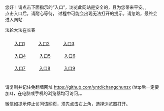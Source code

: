 您好！请点击下面指示的“入口”，浏览此网站是安全的，且为您带来平安。。 <br/>
点击入口后，请耐心等待， 过程中可能会出现无法打开的提示，请忽略，最终会进入网站. </br>

法轮大法在长春<br/>
<div style="padding:10px"><a style="margin:20px" target="_blank" href="https://doaaiomeyv7di.cloudfront.net/2Qpsp?zpxhtu" id="ccLink1" rel="nofollow">入口1</a> <a target="_blank" style="margin:20px" href="https://d23a8d3v6ghig0.cloudfront.net/2Qpsp?kyxolbzq" id="ccLink2" rel="nofollow">入口2</a> <a style="margin:20px" target="_blank" href="https://d1p9sogpoi4woz.cloudfront.net/2Qpsp?exodxepe" id="ccLink3" rel="nofollow">入口3</a></div>

<div style="padding:10px" ><a style="margin:20px" target="_blank" href="https://doaaiomeyv7di.cloudfront.net/2Qpsp?zpxhtu" id="ccLink4" rel="nofollow">入口4</a> <a style="margin:20px" href="https://d23a8d3v6ghig0.cloudfront.net/2Qpsp?kyxolbzq" target="_blank" id="ccLink5" rel="nofollow">入口5</a> <a style="margin:20px" href="https://d1p9sogpoi4woz.cloudfront.net/2Qpsp?exodxepe" target="_blank" id="ccLink6" rel="nofollow">入口6</a></div>

<div style="padding:10px"><a style="margin:20px" target="_blank" href="https://doaaiomeyv7di.cloudfront.net/2Qpsp?zpxhtu" id="ccLink7" rel="nofollow">入口7</a> <a style="margin:20px" href="https://d23a8d3v6ghig0.cloudfront.net/2Qpsp?kyxolbzq" target="_blank" id="ccLink8" rel="nofollow">入口8</a> <a style="margin:20px" target="_blank" href="https://d1p9sogpoi4woz.cloudfront.net/2Qpsp?exodxepe" id="ccLink9" rel="nofollow">入口9</a></div>

<br/>



请复制并记住免翻墙网址 https://github.com/yntd/changchunzx (http后一定要加s)，在电脑或手机的浏览器均可访问。。<br/>

微信如提示停止访问该网页，须先点击右上角，选择浏览器打开。
